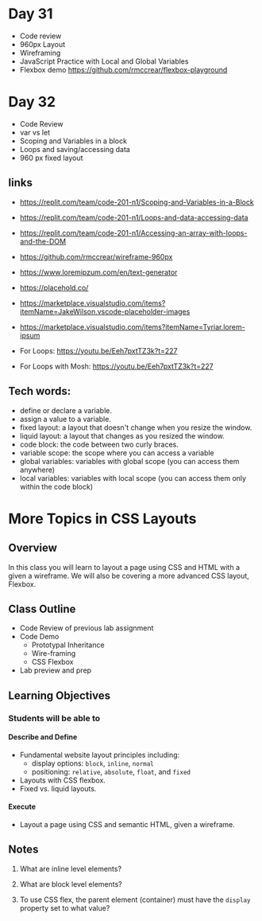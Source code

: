 # Day 31

* Code review
* 960px Layout
* Wireframing
* JavaScript Practice with Local and Global Variables
* Flexbox demo https://github.com/rmccrear/flexbox-playground

# Day 32

* Code Review
* var vs let
* Scoping and Variables in a block
* Loops and saving/accessing data
* 960 px fixed layout 

## links

* https://replit.com/team/code-201-n1/Scoping-and-Variables-in-a-Block
* https://replit.com/team/code-201-n1/Loops-and-data-accessing-data
* https://replit.com/team/code-201-n1/Accessing-an-array-with-loops-and-the-DOM

* https://github.com/rmccrear/wireframe-960px

* https://www.loremipzum.com/en/text-generator
* https://placehold.co/
* https://marketplace.visualstudio.com/items?itemName=JakeWilson.vscode-placeholder-images
* https://marketplace.visualstudio.com/items?itemName=Tyriar.lorem-ipsum

* For Loops: https://youtu.be/Eeh7pxtTZ3k?t=227
* For Loops with Mosh: https://youtu.be/Eeh7pxtTZ3k?t=227

## Tech words:

* define or declare a variable.
* assign a value to a variable.
* fixed layout: a layout that doesn't change when you resize the window.
* liquid layout: a layout that changes as you resized the window.
* code block: the code between two curly braces.
* variable scope: the scope where you can access a variable
* global variables: variables with global scope (you can access them anywhere)
* local variables: variables with local scope (you can access them only within the code block)


# More Topics in CSS Layouts


## Overview

In this class you will learn to layout a page using CSS and HTML with a given a wireframe. We will also be covering a more advanced CSS layout, Flexbox.

## Class Outline

- Code Review of previous lab assignment
- Code Demo
  - Prototypal Inheritance
  - Wire-framing
  - CSS Flexbox
- Lab preview and prep

## Learning Objectives

### Students will be able to

#### Describe and Define

- Fundamental website layout principles including:
  - display options: `block`, `inline`, `normal`
  - positioning: `relative`, `absolute`, `float`, and `fixed`
- Layouts with CSS flexbox.
- Fixed vs. liquid layouts.

#### Execute

- Layout a page using CSS and semantic HTML, given a wireframe.

## Notes

1. What are inline level elements?

1. What are block level elements?

1. To use CSS flex, the parent element (container) must have the `display` property set to what value?
